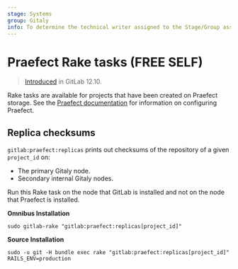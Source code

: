 ```yaml
---
stage: Systems
group: Gitaly
info: To determine the technical writer assigned to the Stage/Group associated with this page, see https://about.gitlab.com/handbook/product/ux/technical-writing/#assignments
---
```


# Praefect Rake tasks **(FREE SELF)**

> [Introduced](https://gitlab.com/gitlab-org/gitlab/-/merge_requests/28369) in GitLab 12.10.

Rake tasks are available for projects that have been created on Praefect storage. See the
[Praefect documentation](../gitaly/praefect.md) for information on configuring Praefect.

## Replica checksums

`gitlab:praefect:replicas` prints out checksums of the repository of a given `project_id` on:

- The primary Gitaly node.
- Secondary internal Gitaly nodes.

Run this Rake task on the node that GitLab is installed and not on the node that Praefect is installed.

**Omnibus Installation**

```shell
sudo gitlab-rake "gitlab:praefect:replicas[project_id]"
```

**Source Installation**

```shell
sudo -u git -H bundle exec rake "gitlab:praefect:replicas[project_id]" RAILS_ENV=production
```
